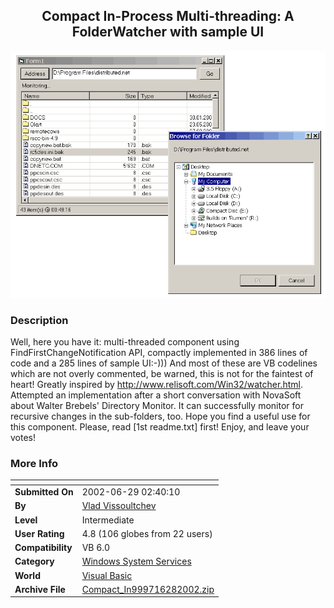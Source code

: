 ﻿<div align="center">

## Compact In\-Process Multi\-threading: A FolderWatcher with sample UI

<img src="PIC2002628182683854.GIF">
</div>

### Description

Well, here you have it: multi-threaded component using FindFirstChangeNotification API, compactly implemented in 386 lines of code and a 285 lines of sample UI:-))) And most of these are VB codelines which are not overly commented, be warned, this is not for the faintest of heart! Greatly inspired by http://www.relisoft.com/Win32/watcher.html. Attempted an implementation after a short conversation with NovaSoft about Walter Brebels' Directory Monitor. It can successfully monitor for recursive changes in the sub-folders, too. Hope you find a useful use for this component. Please, read [1st readme.txt] first! Enjoy, and leave your votes!
 
### More Info
 


<span>             |<span>
---                |---
**Submitted On**   |2002-06-29 02:40:10
**By**             |[Vlad Vissoultchev](https://github.com/Planet-Source-Code/PSCIndex/blob/master/ByAuthor/vlad-vissoultchev.md)
**Level**          |Intermediate
**User Rating**    |4.8 (106 globes from 22 users)
**Compatibility**  |VB 6\.0
**Category**       |[Windows System Services](https://github.com/Planet-Source-Code/PSCIndex/blob/master/ByCategory/windows-system-services__1-35.md)
**World**          |[Visual Basic](https://github.com/Planet-Source-Code/PSCIndex/blob/master/ByWorld/visual-basic.md)
**Archive File**   |[Compact\_In999716282002\.zip](https://github.com/Planet-Source-Code/vlad-vissoultchev-compact-in-process-multi-threading-a-folderwatcher-with-sample-ui__1-36373/archive/master.zip)








